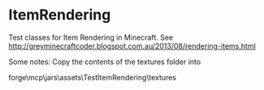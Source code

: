 ItemRendering
=============

Test classes for Item Rendering in Minecraft.
See http://greyminecraftcoder.blogspot.com.au/2013/08/rendering-items.html


Some notes:
Copy the contents of the textures folder into

forge\mcp\jars\assets\TestItemRendering\textures


